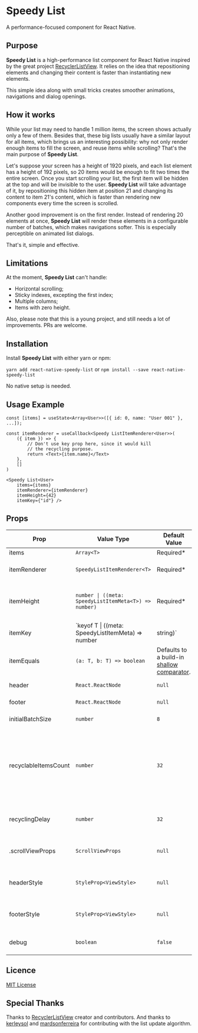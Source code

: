 
# Speedy List

A performance-focused component for React Native.

## Purpose

**Speedy List** is a high-performance list component for React Native inspired by the great project [RecyclerListView](https://github.com/Flipkart/recyclerlistview). It relies on the idea that repositioning elements and changing their content is faster than instantiating new elements.

This simple idea along with small tricks creates smoother animations, navigations and dialog openings. 

## How it works

While your list may need to handle 1 million items, the screen shows actually only a few of them. Besides that, these big lists usually have a similar layout for all items, which brings us an interesting possibility: why not only render enough items to fill the screen, and reuse items while scrolling? That's the main purpose of **Speedy List**.

Let's suppose your screen has a height of 1920 pixels, and each list element has a height of 192 pixels, so 20 items would be enough to fit two times the entire screen. Once you start scrolling your list, the first item will be hidden at the top and will be invisible to the user. **Speedy List** will take advantage of it, by repositioning this hidden item at position 21 and changing its content to item 21's content, which is faster than rendering new components every time the screen is scrolled.

Another good improvement is on the first render. Instead of rendering 20 elements at once, **Speedy List** will render these elements in a configurable number of batches, which makes navigations softer. This is especially perceptible on animated list dialogs.

That's it, simple and effective.

## Limitations

At the moment, **Speedy List** can't handle:

* Horizontal scrolling;
* Sticky indexes, excepting the first index;
* Multiple columns;
* Items with zero height.

Also, please note that this is a young project, and still needs a lot of improvements. PRs are welcome.


## Installation

Install **Speedy List** with either yarn or npm:

```yarn add react-native-speedy-list``` or ```npm install --save react-native-speedy-list```

No native setup is needed.

## Usage Example

```TSX  
const [items] = useState<Array<User>>([{ id: 0, name: "User 001" }, ...]);  
  
const itemRenderer = useCallback<Speedy ListItemRenderer<User>>(
    ({ item }) => { 
        // Don't use key prop here, since it would kill
        // the recycling purpose.
        return <Text>{item.name}</Text> 
    }, 
    []
)
  
<Speedy List<User>
    items={items} 
    itemRenderer={itemRenderer} 
    itemHeight={42}
    itemKey={"id"} />  
```  

## Props

| Prop | Value Type | Default Value | Description |  
|------|------------|---------------|------------|  
| items | `Array<T>` | Required* | List entries. |  
| itemRenderer | `SpeedyListItemRenderer<T>` | Required* | Function to render a list entry. |  
| itemHeight | `number \| ((meta: SpeedyListItemMeta<T>) => number)` | Required* | Number or function to extract an entry height. |  
| itemKey | `keyof T \| ((meta: SpeedyListItemMeta<T>) => number | string)` | Required* | Property name or function to extract an entry unique key.  |  
| itemEquals | `(a: T, b: T) => boolean` | Defaults to a build-in [shallow comparator](https://github.com/FSPinho/react-native-speedy-list/blob/master/src/util/ObjectUtil/index.ts). | Function to compare two entries. |
| header | `React.ReactNode` | `null` | List header component. |
| footer | `React.ReactNode` | `null` | List footer component. |
| initialBatchSize | `number` | `8` | First render batch size. |
| recyclableItemsCount | `number` | `32` | Amount of recyclable items to render. This should be enough to fill at least two times the screen height. |
| recyclingDelay | `number` | `32` | Interval in milliseconds between list updates. |
|.scrollViewProps | `ScrollViewProps` | `null` | Applied to the internal ScrollView component. |
| headerStyle | `StyleProp<ViewStyle>` | `null` | Applied to the header wrapper component. |
| footerStyle | `StyleProp<ViewStyle>` | `null` | Applied to the footer wrapper component. |
| debug | `boolean` | `false` | Enables **Speedy List** debug logs |


## Licence

[MIT License](https://github.com/FSPinho/react-native-speedy-list/blob/master/LICENSE)

## Special Thanks

Thanks to [RecyclerListView](https://github.com/Flipkart/recyclerlistview) creator and contributors. And thanks to [kerleysol](https://github.com/kerleysol) and [mardsonferreira](https://github.com/mardsonferreira) for contributing with the list update algorithm.

